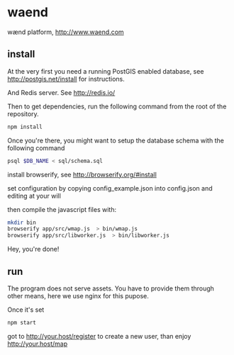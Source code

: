 # waend
wænd platform, http://www.waend.com


## install

At the very first you need a running PostGIS enabled database, see http://postgis.net/install for instructions.

And Redis server. See http://redis.io/

Then to get dependencies, run the following command from the root of the repository.

```bash
npm install
```

Once you're there, you might want to setup the database schema with the following command

```bash
psql $DB_NAME < sql/schema.sql
```

install browserify, see http://browserify.org/#install

set configuration by copying config_example.json into config.json and editing at your will

then compile the javascript  files with:

```bash
mkdir bin
browserify app/src/wmap.js  > bin/wmap.js
browserify app/src/libworker.js  > bin/libworker.js
```

Hey, you're done!

## run

The program does not serve assets. You have to provide them through other means, here we use nginx for this pupose.

Once it's set

```bash
npm start
```

got to http://your.host/register to create a new user, than enjoy http://your.host/map
